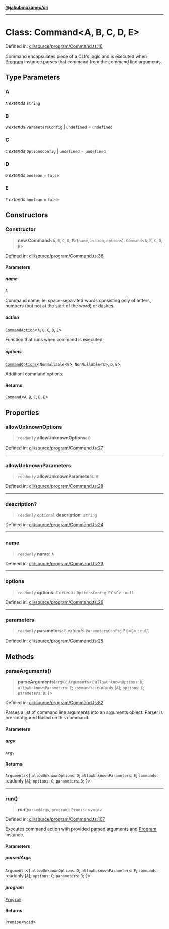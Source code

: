 [**@jakubmazanec/cli**](../README.md)

---

# Class: Command\<A, B, C, D, E\>

Defined in:
[cli/source/program/Command.ts:16](https://github.com/jakubmazanec/tools/blob/a1a5edf56256b0aa4e209cc73bc7a07f5d7fc236/packages/cli/source/program/Command.ts#L16)

Command encapsulates piece of a CLI's logic and is executed when [Program](Program.md) instance
parses that command from the command line arguments.

## Type Parameters

### A

`A` _extends_ `string`

### B

`B` _extends_ `ParametersConfig` \| `undefined` = `undefined`

### C

`C` _extends_ `OptionsConfig` \| `undefined` = `undefined`

### D

`D` _extends_ `boolean` = `false`

### E

`E` _extends_ `boolean` = `false`

## Constructors

### Constructor

> **new Command**\<`A`, `B`, `C`, `D`, `E`\>(`name`, `action`, `options`): `Command`\<`A`, `B`, `C`,
> `D`, `E`\>

Defined in:
[cli/source/program/Command.ts:36](https://github.com/jakubmazanec/tools/blob/a1a5edf56256b0aa4e209cc73bc7a07f5d7fc236/packages/cli/source/program/Command.ts#L36)

#### Parameters

##### name

`A`

Command name, ie. space-separated words consisting only of letters, numbers (but not at the start of
the word) or dashes.

##### action

[`CommandAction`](../type-aliases/CommandAction.md)\<`A`, `B`, `C`, `D`, `E`\>

Function that runs when command is executed.

##### options

[`CommandOptions`](../type-aliases/CommandOptions.md)\<`NonNullable`\<`B`\>, `NonNullable`\<`C`\>,
`D`, `E`\>

Additionl command options.

#### Returns

`Command`\<`A`, `B`, `C`, `D`, `E`\>

## Properties

### allowUnknownOptions

> `readonly` **allowUnknownOptions**: `D`

Defined in:
[cli/source/program/Command.ts:27](https://github.com/jakubmazanec/tools/blob/a1a5edf56256b0aa4e209cc73bc7a07f5d7fc236/packages/cli/source/program/Command.ts#L27)

---

### allowUnknownParameters

> `readonly` **allowUnknownParameters**: `E`

Defined in:
[cli/source/program/Command.ts:28](https://github.com/jakubmazanec/tools/blob/a1a5edf56256b0aa4e209cc73bc7a07f5d7fc236/packages/cli/source/program/Command.ts#L28)

---

### description?

> `readonly` `optional` **description**: `string`

Defined in:
[cli/source/program/Command.ts:24](https://github.com/jakubmazanec/tools/blob/a1a5edf56256b0aa4e209cc73bc7a07f5d7fc236/packages/cli/source/program/Command.ts#L24)

---

### name

> `readonly` **name**: `A`

Defined in:
[cli/source/program/Command.ts:23](https://github.com/jakubmazanec/tools/blob/a1a5edf56256b0aa4e209cc73bc7a07f5d7fc236/packages/cli/source/program/Command.ts#L23)

---

### options

> `readonly` **options**: `C` _extends_ `OptionsConfig` ? `C`\<`C`\> : `null`

Defined in:
[cli/source/program/Command.ts:26](https://github.com/jakubmazanec/tools/blob/a1a5edf56256b0aa4e209cc73bc7a07f5d7fc236/packages/cli/source/program/Command.ts#L26)

---

### parameters

> `readonly` **parameters**: `B` _extends_ `ParametersConfig` ? `B`\<`B`\> : `null`

Defined in:
[cli/source/program/Command.ts:25](https://github.com/jakubmazanec/tools/blob/a1a5edf56256b0aa4e209cc73bc7a07f5d7fc236/packages/cli/source/program/Command.ts#L25)

## Methods

### parseArguments()

> **parseArguments**(`argv`): `Arguments`\<\{ `allowUnknownOptions`: `D`; `allowUnknownParameters`:
> `E`; `commands`: readonly \[`A`\]; `options`: `C`; `parameters`: `B`; \}\>

Defined in:
[cli/source/program/Command.ts:82](https://github.com/jakubmazanec/tools/blob/a1a5edf56256b0aa4e209cc73bc7a07f5d7fc236/packages/cli/source/program/Command.ts#L82)

Parses a list of command line arguments into an arguments object. Parser is pre-configured based on
this command.

#### Parameters

##### argv

`Argv`

#### Returns

`Arguments`\<\{ `allowUnknownOptions`: `D`; `allowUnknownParameters`: `E`; `commands`: readonly
\[`A`\]; `options`: `C`; `parameters`: `B`; \}\>

---

### run()

> **run**(`parsedArgs`, `program`): `Promise`\<`void`\>

Defined in:
[cli/source/program/Command.ts:107](https://github.com/jakubmazanec/tools/blob/a1a5edf56256b0aa4e209cc73bc7a07f5d7fc236/packages/cli/source/program/Command.ts#L107)

Executes command action with provided parsed arguments and [Program](Program.md) instance.

#### Parameters

##### parsedArgs

`Arguments`\<\{ `allowUnknownOptions`: `D`; `allowUnknownParameters`: `E`; `commands`: readonly
\[`A`\]; `options`: `C`; `parameters`: `B`; \}\>

##### program

[`Program`](Program.md)

#### Returns

`Promise`\<`void`\>
